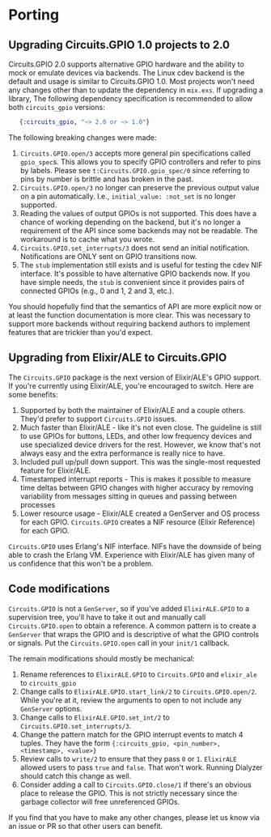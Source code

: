 # Porting

## Upgrading Circuits.GPIO 1.0 projects to 2.0

Circuits.GPIO 2.0 supports alternative GPIO hardware and the ability to mock or
emulate devices via backends. The Linux cdev backend is the default and usage is
similar to Circuits.GPIO 1.0. Most projects won't need any changes other than to
update the dependency in `mix.exs`. If upgrading a library, The following
dependency specification is recommended to allow both `circuits_gpio` versions:

```elixir
   {:circuits_gpio, "~> 2.0 or ~> 1.0"}
```

The following breaking changes were made:

1. `Circuits.GPIO.open/3` accepts more general pin specifications called
   `gpio_spec`s. This allows you to specify GPIO controllers and refer to pins
   by labels. Please see `t:Circuits.GPIO.gpio_spec/0` since referring to pins
   by number is brittle and has broken in the past.
2. `Circuits.GPIO.open/3` no longer can preserve the previous output value on
   a pin automatically. I.e., `initial_value: :not_set` is no longer supported.
3. Reading the values of output GPIOs is not supported. This does have a chance
   of working depending on the backend, but it's no longer a requirement of the
   API since some backends may not be readable. The workaround is to cache what
   you wrote.
4. `Circuits.GPIO.set_interrupts/3` does not send an initial notification.
   Notifications are ONLY sent on GPIO transitions now.
5. The `stub` implementation still exists and is useful for testing the cdev NIF
   interface. It's possible to have alternative GPIO backends now. If you have
   simple needs, the `stub` is convenient since it provides pairs of connected
   GPIOs (e.g., 0 and 1, 2 and 3, etc.).

You should hopefully find that the semantics of API are more explicit now or at
least the function documentation is more clear. This was necessary to support
more backends without requiring backend authors to implement features that are
trickier than you'd expect.

## Upgrading from  Elixir/ALE to Circuits.GPIO

The `Circuits.GPIO` package is the next version of Elixir/ALE's GPIO support.
If you're currently using Elixir/ALE, you're encouraged to switch. Here are some
benefits:

1. Supported by both the maintainer of Elixir/ALE and a couple others. They'd
   prefer to support `Circuits.GPIO` issues.
2. Much faster than Elixir/ALE - like it's not even close. The guideline is
   still to use GPIOs for buttons, LEDs, and other low frequency devices and use
   specialized device drivers for the rest. However, we know that's not always easy
   and the extra performance is really nice to have.
3. Included pull up/pull down support. This was the single-most requested
   feature for Elixir/ALE.
4. Timestamped interrupt reports - This is makes it possible to measure time
   deltas between GPIO changes with higher accuracy by removing variability from
   messages sitting in queues and passing between processes
5. Lower resource usage - Elixir/ALE created a GenServer and OS process for each
   GPIO. `Circuits.GPIO` creates a NIF resource (Elixir Reference) for each
   GPIO.

`Circuits.GPIO` uses Erlang's NIF interface. NIFs have the downside of being
able to crash the Erlang VM. Experience with Elixir/ALE has given many of us
confidence that this won't be a problem.

## Code modifications

`Circuits.GPIO` is not a `GenServer`, so if you've added `ElixirALE.GPIO` to a
supervision tree, you'll have to take it out and manually call
`Circuits.GPIO.open` to obtain a reference. A common pattern is to create a
`GenServer` that wraps the GPIO and is descriptive of what the GPIO controls or
signals. Put the `Circuits.GPIO.open` call in your `init/1` callback.

The remain modifications should mostly be mechanical:

1. Rename references to `ElixirALE.GPIO` to `Circuits.GPIO` and `elixir_ale`
   to `circuits_gpio`
2. Change calls to `ElixirALE.GPIO.start_link/2` to `Circuits.GPIO.open/2`.
   While you're at it, review the arguments to open to not include any
   `GenServer` options.
3. Change calls to `ElixirALE.GPIO.set_int/2` to
   `Circuits.GPIO.set_interrupts/3`.
4. Change the pattern match for the GPIO interrupt events to match 4 tuples.
   They have the form `{:circuits_gpio, <pin_number>, <timestamp>, <value>}`
5. Review calls to `write/2` to ensure that they pass `0` or `1`. `ElixirALE`
   allowed users to pass `true` and `false`. That won't work. Running Dialyzer
   should catch this change as well.
6. Consider adding a call to `Circuits.GPIO.close/1` if there's an obvious place
   to release the GPIO. This is not strictly necessary since the garbage
   collector will free unreferenced GPIOs.

If you find that you have to make any other changes, please let us know via an
issue or PR so that other users can benefit.
